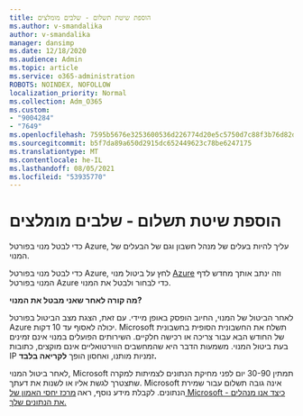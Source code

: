 ```yaml
---
title: הוספת שיטת תשלום - שלבים מומלצים
ms.author: v-smandalika
author: v-smandalika
manager: dansimp
ms.date: 12/18/2020
ms.audience: Admin
ms.topic: article
ms.service: o365-administration
ROBOTS: NOINDEX, NOFOLLOW
localization_priority: Normal
ms.collection: Adm_O365
ms.custom:
- "9004284"
- "7649"
ms.openlocfilehash: 7595b5676e3253600536d226774d20e5c5750d7c88f3b76d82d82c320fb295a8
ms.sourcegitcommit: b5f7da89a650d2915dc652449623c78be6247175
ms.translationtype: MT
ms.contentlocale: he-IL
ms.lasthandoff: 08/05/2021
ms.locfileid: "53935770"
---
```

# <a name="add-payment-method---recommended-steps"></a>הוספת שיטת תשלום - שלבים מומלצים

כדי לבטל מנוי בפורטל Azure, עליך להיות בעלים של מנהל חשבון וגם של הבעלים של המנוי. 

כדי לבטל מנוי בפורטל Azure, לחץ על ביטול מנוי  [Azure](https://ms.portal.azure.com/#blade/Microsoft_Azure_Billing/SubscriptionsBlade) וזה ינתב אותך מחדש לדף המנוי בפורטל Azure כדי לבחור ולבטל את המנוי. 

**מה קורה לאחר שאני מבטל את המנוי?** 

לאחר הביטול של המנוי, החיוב הופסק באופן מיידי. עם זאת, הצגת מצב הביטול בפורטל Azure יכולה לאסוף עד 10 דקות. Microsoft תשלח את החשבונית הסופית בחשבונית של החודש הבא עבור צריכה או רכישה חלקיים. השירותים הפועלים במנוי אינם זמינים בעת ביטול המנוי. משמעות הדבר היא שהמחשבים הווירטואליים אינם מוקצים, כתובות IP זמניות מותנו, ואחסון הופך **לקריאה בלבד.** 

לאחר ביטול המנוי, Microsoft תמתין 30-90 יום לפני מחיקת הנתונים לצמיתות למקרה שתצטרך לגשת אליו או לשנות את דעתך. Microsoft אינה גובה תשלום עבור שמירת הנתונים. לקבלת מידע נוסף, ראה [מרכז יחסי האמון של Microsoft - כיצד אנו מנהלים את הנתונים שלך.](https://www.microsoft.com/trust-center/privacy/data-management#leave)



